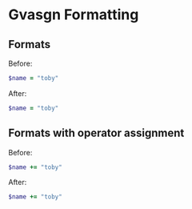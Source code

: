 # Gvasgn Formatting

## Formats

Before:

```ruby
$name = "toby"
```

After:

```ruby
$name = "toby"
```

## Formats with operator assignment

Before:

```ruby
$name += "toby"
```

After:

```ruby
$name += "toby"
```
